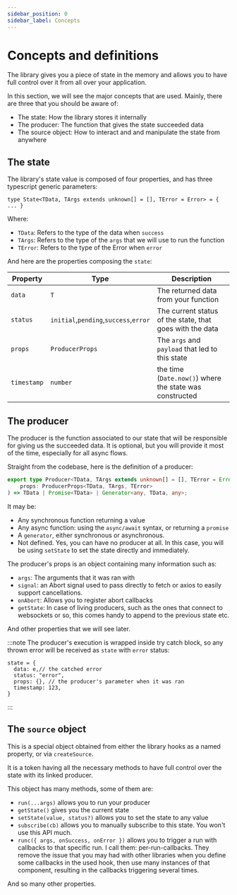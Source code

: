 ```yaml
---
sidebar_position: 0
sidebar_label: Concepts
---
```

# Concepts and definitions

The library gives you a piece of state in the memory and allows you to have
full control over it from all over your application.

In this section, we will see the major concepts that are used.
Mainly, there are three that you should be aware of:

- The state: How the library stores it internally
- The producer: The function that gives the state succeeded data
- The source object: How to interact and and manipulate the state from anywhere

## The state
The library's state value is composed of four properties, and has three
typescript generic parameters:

```tsx
type State<TData, TArgs extends unknown[] = [], TError = Error> = { ... }
```
Where:
- `TData`: Refers to the type of the data when `success`
- `TArgs`: Refers to the type of the `args` that we will use to run the function
- `TError`: Refers to the type of the Error when `error`

And here are the properties composing the `state`:

| Property    | Type                                  | Description                                              |
|-------------|---------------------------------------|----------------------------------------------------------|
| `data`      | `T`                                   | The returned data from your function                     |
| `status`    | `initial`,`pending`,`success`,`error` | The current status of the state, that goes with the data |
| `props`     | `ProducerProps`                       | The `args` and `payload` that led to this state          |
| `timestamp` | `number`                              | the time (`Date.now()`) where the state was constructed  |

## The producer
The producer is the function associated to our state that will be responsible
for giving us the succeeded data. It is optional, but you will provide it most
of the time, especially for all async flows.


Straight from the codebase, here is the definition of a producer:

```typescript
export type Producer<TData, TArgs extends unknown[] = [], TError = Error> = (
	props: ProducerProps<TData, TArgs, TError>
) => TData | Promise<TData> | Generator<any, TData, any>;
```

It may be:
- Any synchronous function returning a value
- Any async function: using the `async/await` syntax, or returning a `promise`
- A `generator`, either synchronous or asynchronous.
- Not defined. Yes, you can have no producer at all. In this case, you will be
  using `setState` to set the state directly and immediately.

The producer's props is an object containing many information such as:
- `args`: The arguments that it was ran with
- `signal`: an Abort signal used to pass directly to fetch or axios to easily
  support cancellations.
- `onAbort`: Allows you to register abort callbacks
- `getState`: In case of living producers, such as the ones that connect
  to websockets or so, this comes handy to append to the previous state etc.

And other properties that we will see later.

:::note
The producer's execution is wrapped inside try catch block, so any thrown
error will be received as `state` with `error` status:
```tsx
state = {
  data: e,// the catched error
  status: "error",
  props: {}, // the producer's parameter when it was ran
  timestamp: 123,
}
```
:::

## The `source` object

This is a special object obtained from either the library hooks as a named
property, or via `createSource`.

It is a token having all the necessary methods to have full control over
the state with its linked producer.

This object has many methods, some of them are:
- `run(...args)` allows you to run your producer
- `getState()` gives you the current state
- `setState(value, status?)` allows you to set the state to any value
- `subscribe(cb)` allows you to manually subscribe to this state. You won't
  use this API much.
- `runc({ args, onSuccess, onError })` allows you to trigger a run with
  callbacks to that specific run. I call them: per-run-callbacks. They remove
  the issue that you may had with other libraries when you define some callbacks
  in the used hook, then use many instances of that component, resulting in 
  the callbacks triggering several times.

And so many other properties.
